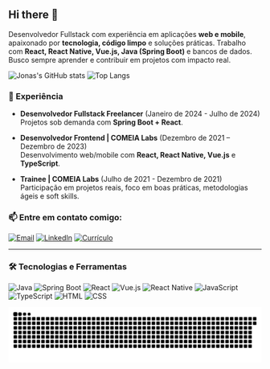## Hi there 🖖
Desenvolvedor Fullstack com experiência em aplicações **web e mobile**, apaixonado por **tecnologia, código limpo** e soluções práticas. Trabalho com **React, React Native, Vue.js, Java (Spring Boot)** e bancos de dados. Busco sempre aprender e contribuir em projetos com impacto real.

![Jonas's GitHub stats](https://github-readme-stats.vercel.app/api?username=Jonas-eng-21&show_icons=true&theme=dracula)
![Top Langs](https://github-readme-stats.vercel.app/api/top-langs/?username=Jonas-eng-21&layout=compact&langs_count=6&theme=radical)

### 📌 Experiência

- **Desenvolvedor Fullstack Freelancer** (Janeiro de 2024 - Julho de 2024)  
  Projetos sob demanda com **Spring Boot + React**.

- **Desenvolvedor Frontend | COMEIA Labs** (Dezembro de 2021 – Dezembro de 2023)  
  Desenvolvimento web/mobile com **React, React Native, Vue.js** e **TypeScript**.

- **Trainee | COMEIA Labs** (Julho de 2021 - Dezembro de 2021)  
  Participação em projetos reais, foco em boas práticas, metodologias ágeis e soft skills.


### 📫 Entre em contato comigo:

[![Email](https://img.shields.io/badge/Email-D14836?style=for-the-badge&logo=gmail&logoColor=white)](mailto:jonas.eng.software@gmail.com)
[![LinkedIn](https://img.shields.io/badge/LinkedIn-0A66C2?style=for-the-badge&logo=linkedin&logoColor=white)](https://www.linkedin.com/in/jonas-soares-824a8a361/)
[![Currículo](https://img.shields.io/badge/Currículo-Canvas-00C4CC?style=for-the-badge&logo=canva&logoColor=white)](https://www.canva.com/design/DAGpO-LKCUk/uE1cfEO6mSSV23reayA0mw/edit?utm_content=DAGpO-LKCUk&utm_campaign=designshare&utm_medium=link2&utm_source=sharebutton)



---

### 🛠️ Tecnologias e Ferramentas
![Java](https://img.shields.io/badge/Java-ED8B00?style=for-the-badge&logo=java&logoColor=white)
![Spring Boot](https://img.shields.io/badge/Spring_Boot-6DB33F?style=for-the-badge&logo=spring-boot&logoColor=white)
![React](https://img.shields.io/badge/React-20232A?style=for-the-badge&logo=react&logoColor=61DAFB)
![Vue.js](https://img.shields.io/badge/Vue.js-35495E?style=for-the-badge&logo=vue.js&logoColor=4FC08D)
![React Native](https://img.shields.io/badge/React_Native-20232A?style=for-the-badge&logo=react&logoColor=61DAFB)
![JavaScript](https://img.shields.io/badge/JavaScript-F7DF1E?style=for-the-badge&logo=javascript&logoColor=black)
![TypeScript](https://img.shields.io/badge/TypeScript-007ACC?style=for-the-badge&logo=typescript&logoColor=white)
![HTML](https://img.shields.io/badge/HTML5-E34F26?style=for-the-badge&logo=html5&logoColor=white)
![CSS](https://img.shields.io/badge/CSS3-1572B6?style=for-the-badge&logo=css3&logoColor=white)


![snake gif](https://github.com/Jonas-eng-21/Jonas-eng-21/blob/output/github-contribution-grid-snake.svg)


